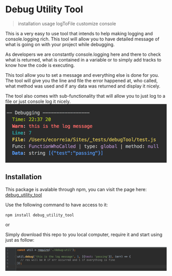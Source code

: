 # Debug Utility Tool

> installation usage logToFile customize console

This is a very easy to use tool that intends to help making 
logging and console.logging rich. This tool will allow you 
to have detailed message of what is going on with your project 
while debugging.

As developers we are constantly console.logging here and there
to check what is returned, what is contained in a variable or 
to simply add tracks to know how the code is executing. 

This tool allow you to set a message and everything else is done
for you. The tool will give you the line and file the error happened
at, who called, what method was used and if any data was returned and
display it nicely.

The tool also comes with sub-functionality that will allow you to
just log to a file or just console log it nicely.
![console](https://raw.githubusercontent.com/ECorreia45/imgs/master/console.png)

## Installation 

This package is avalable through npm, you can visit the page here: [debug_utility_tool](https://www.npmjs.com/package/debug_utility_tool)

Use the following command to have access to it:

``npm install debug_utility_tool``

or

Simply download this repo to you local computer, require it and start using just as follow:

![console](https://raw.githubusercontent.com/ECorreia45/imgs/master/require.png)


